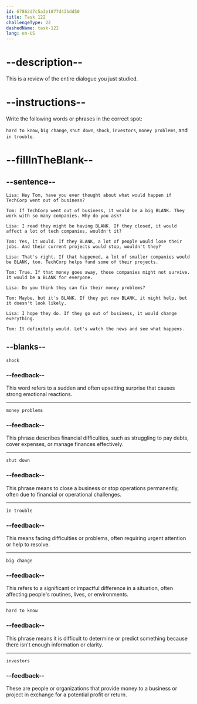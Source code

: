 ```yaml
---
id: 67862d7c5a3e1877d43bdd50
title: Task 122
challengeType: 22
dashedName: task-122
lang: en-US
---
```


<!-- REVIEW -->

# --description--

This is a review of the entire dialogue you just studied.

# --instructions--

Write the following words or phrases in the correct spot:

`hard to know`, `big change`, `shut down`, `shock`, `investors`, `money problems`, and `in trouble`.

# --fillInTheBlank--

## --sentence--

`Lisa: Hey Tom, have you ever thought about what would happen if TechCorp went out of business?`

`Tom: If TechCorp went out of business, it would be a big BLANK. They work with so many companies. Why do you ask?`

`Lisa: I read they might be having BLANK. If they closed, it would affect a lot of tech companies, wouldn't it?`

`Tom: Yes, it would. If they BLANK, a lot of people would lose their jobs. And their current projects would stop, wouldn't they?`

`Lisa: That's right. If that happened, a lot of smaller companies would be BLANK, too. TechCorp helps fund some of their projects.`

`Tom: True. If that money goes away, those companies might not survive. It would be a BLANK for everyone.`

`Lisa: Do you think they can fix their money problems?`

`Tom: Maybe, but it's BLANK. If they get new BLANK, it might help, but it doesn't look likely.`

`Lisa: I hope they do. If they go out of business, it would change everything.`

`Tom: It definitely would. Let's watch the news and see what happens.`

## --blanks--

`shock`

### --feedback--

This word refers to a sudden and often upsetting surprise that causes strong emotional reactions.

---

`money problems`

### --feedback--

This phrase describes financial difficulties, such as struggling to pay debts, cover expenses, or manage finances effectively.

---

`shut down`

### --feedback--

This phrase means to close a business or stop operations permanently, often due to financial or operational challenges.

---

`in trouble`

### --feedback--

This means facing difficulties or problems, often requiring urgent attention or help to resolve.

---

`big change`

### --feedback--

This refers to a significant or impactful difference in a situation, often affecting people's routines, lives, or environments.

---

`hard to know`

### --feedback--

This phrase means it is difficult to determine or predict something because there isn't enough information or clarity.

---

`investors`

### --feedback--

These are people or organizations that provide money to a business or project in exchange for a potential profit or return.
